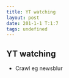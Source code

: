 ```yaml
---
title: YT watching
layout: post
date: 201-1-1 T:1:7
tags: undefined
---
```

## YT watching

- Crawl eg newsblur
